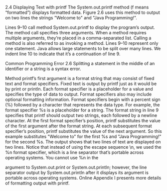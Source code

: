 2.4 Displaying Text with printf
The System.out.printf method (f means “formatted”) displays formatted data.
Figure 2.6 uses this method to output on two lines the strings "Welcome to" and "Java
Programming!". 

Lines 9–10
call method System.out.printf to display the program’s output. The method call specifies three arguments. When a method requires multiple arguments, they’re placed in a
comma-separated list. Calling a method is also referred to as invoking a method.
Lines 9–10 represent only one statement. Java allows large statements to be split over
many lines. We indent line 10 to indicate that it’s a continuation of line 9.

Common Programming Error 2.6
Splitting a statement in the middle of an identifier or a string is a syntax error.

Method printf’s first argument is a format string that may consist of fixed text and
format specifiers. Fixed text is output by printf just as it would be by print or println.
Each format specifier is a placeholder for a value and specifies the type of data to output.
Format specifiers also may include optional formatting information.
Format specifiers begin with a percent sign (%) followed by a character that represents
the data type. For example, the format specifier %s is a placeholder for a string. The format
string in line 9 specifies that printf should output two strings, each followed by a newline
character. At the first format specifier’s position, printf substitutes the value of the first
argument after the format string. At each subsequent format specifier’s position, printf
substitutes the value of the next argument. So this example substitutes "Welcome to" for
the first %s and "Java Programming!" for the second %s. The output shows that two lines
of text are displayed on two lines.
Notice that instead of using the escape sequence \n, we used the %n format specifier,
which is a line separator that’s portable across operating systems. You cannot use %n in the

argument to System.out.print or System.out.println; however, the line separator
output by System.out.println after it displays its argument is portable across operating
systems. Online Appendix I presents more details of formatting output with printf.